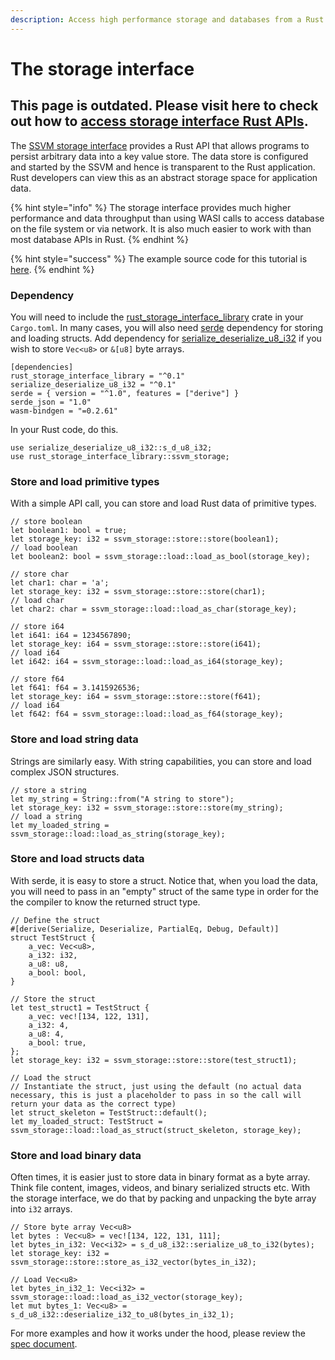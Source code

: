 ```yaml
---
description: Access high performance storage and databases from a Rust API
---
```


# The storage interface

## This page is outdated. Please visit here to check out how to [access storage interface Rust APIs](https://www.secondstate.io/articles/the-storage-interface-in-ssvm/).

The [SSVM storage interface](https://github.com/second-state/specs/blob/master/storage_interface.md) provides a Rust API that allows programs to persist arbitrary  data into a key value store. The data store is configured and started by the SSVM and hence is transparent to the Rust application. Rust developers can view this as an abstract storage space for application data. 

{% hint style="info" %}
The storage interface provides much higher performance and data throughput than using WASI calls to access database on the file system or via network. It is also much easier to work with than most database APIs in Rust.
{% endhint %}

{% hint style="success" %}
The example source code for this tutorial is [here](https://github.com/second-state/wasm-learning/tree/master/nodejs/storage).
{% endhint %}

### Dependency

You will need to include the [rust\_storage\_interface\_library](https://crates.io/crates/rust_storage_interface_library) crate in your `Cargo.toml`. In many cases, you will also need [serde](https://serde.rs/) dependency for storing and loading structs. Add dependency for [serialize\_deserialize\_u8\_i32](https://crates.io/crates/serialize_deserialize_u8_i32) if you wish to store `Vec<u8>` or `&[u8]` byte arrays.

```text
[dependencies]
rust_storage_interface_library = "^0.1"
serialize_deserialize_u8_i32 = "^0.1"
serde = { version = "^1.0", features = ["derive"] }
serde_json = "1.0"
wasm-bindgen = "=0.2.61"
```

In your Rust code, do this.

```text
use serialize_deserialize_u8_i32::s_d_u8_i32;
use rust_storage_interface_library::ssvm_storage;
```

### Store and load primitive types

With a simple API call, you can store and load Rust data of primitive types.

```text
// store boolean
let boolean1: bool = true;
let storage_key: i32 = ssvm_storage::store::store(boolean1);
// load boolean
let boolean2: bool = ssvm_storage::load::load_as_bool(storage_key);

// store char
let char1: char = 'a';
let storage_key: i32 = ssvm_storage::store::store(char1);
// load char
let char2: char = ssvm_storage::load::load_as_char(storage_key);

// store i64
let i641: i64 = 1234567890;
let storage_key: i64 = ssvm_storage::store::store(i641);
// load i64
let i642: i64 = ssvm_storage::load::load_as_i64(storage_key);

// store f64
let f641: f64 = 3.1415926536;
let storage_key: i64 = ssvm_storage::store::store(f641);
// load i64
let f642: f64 = ssvm_storage::load::load_as_f64(storage_key);
```

### Store and load string data

Strings are similarly easy. With string capabilities, you can store and load complex JSON structures.

```text
// store a string
let my_string = String::from("A string to store");
let storage_key: i32 = ssvm_storage::store::store(my_string);
// load a string
let my_loaded_string = ssvm_storage::load::load_as_string(storage_key);
```

### Store and load structs data

With serde, it is easy to store a struct. Notice that, when you load the data, you will need to pass in an "empty" struct of the same type in order for the the compiler to know the returned struct type.

```text
// Define the struct
#[derive(Serialize, Deserialize, PartialEq, Debug, Default)]
struct TestStruct {
    a_vec: Vec<u8>,
    a_i32: i32,
    a_u8: u8,
    a_bool: bool,
}

// Store the struct
let test_struct1 = TestStruct {
    a_vec: vec![134, 122, 131],
    a_i32: 4,
    a_u8: 4,
    a_bool: true,
};
let storage_key: i32 = ssvm_storage::store::store(test_struct1);

// Load the struct
// Instantiate the struct, just using the default (no actual data necessary, this is just a placeholder to pass in so the call will return your data as the correct type)
let struct_skeleton = TestStruct::default();
let my_loaded_struct: TestStruct = ssvm_storage::load::load_as_struct(struct_skeleton, storage_key);
```

### Store and load binary data

Often times, it is easier just to store data in binary format as a byte array. Think file content, images, videos, and binary serialized structs etc. With the storage interface, we do that by packing and unpacking the byte array into `i32` arrays.

```text
// Store byte array Vec<u8>
let bytes : Vec<u8> = vec![134, 122, 131, 111];
let bytes_in_i32: Vec<i32> = s_d_u8_i32::serialize_u8_to_i32(bytes);
let storage_key: i32 = ssvm_storage::store::store_as_i32_vector(bytes_in_i32);

// Load Vec<u8>
let bytes_in_i32_1: Vec<i32> = ssvm_storage::load::load_as_i32_vector(storage_key);
let mut bytes_1: Vec<u8> = s_d_u8_i32::deserialize_i32_to_u8(bytes_in_i32_1);
```

For more examples and how it works under the hood, please review the [spec document](https://github.com/second-state/specs/blob/master/storage_interface.md).

